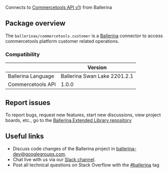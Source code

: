 Connects to [Commercetools API v1](https://docs.commercetools.com/api/)) from Ballerina

## Package overview
The `ballerinax/commercetools.customer` is a [Ballerina](https://ballerina.io/) connector to access commercetools platform customer related operations.

### Compatibility
|                    | Version                     |
|--------------------|-----------------------------|
| Ballerina Language | Ballerina Swan Lake 2201.2.1|
| Commercetools API  | 1.0.0                       |

## Report issues
To report bugs, request new features, start new discussions, view project boards, etc., go to the [Ballerina Extended Library repository](https://github.com/ballerina-platform/ballerina-extended-library)

## Useful links
- Discuss code changes of the Ballerina project in [ballerina-dev@googlegroups.com](mailto:ballerina-dev@googlegroups.com).
- Chat live with us via our [Slack channel](https://ballerina.io/community/slack/).
- Post all technical questions on Stack Overflow with the [#ballerina](https://stackoverflow.com/questions/tagged/ballerina) tag